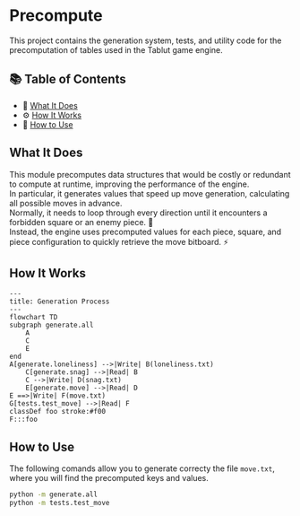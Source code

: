 # Precompute

This project contains the generation system, tests, and utility code for the precomputation of tables used in the Tablut game engine.

## 📚 Table of Contents 

- 📌 [What It Does](#what-it-does)
- ⚙️ [How It Works](#how-it-works)
- 🚀 [How to Use](#how-to-use)

## What It Does

This module precomputes data structures that would be costly or redundant to compute at runtime, improving the performance of the engine.  
In particular, it generates values that speed up move generation, calculating all possible moves in advance.  
Normally, it needs to loop through every direction until it encounters a forbidden square or an enemy piece. 🐢  
Instead, the engine uses precomputed values for each piece, square, and piece configuration to quickly retrieve the move bitboard. ⚡

## How It Works

```mermaid
---
title: Generation Process
---
flowchart TD
subgraph generate.all
    A
    C
    E
end
A[generate.loneliness] -->|Write| B(loneliness.txt)
    C[generate.snag] -->|Read| B
    C -->|Write| D(snag.txt)
    E[generate.move] -->|Read| D
E ==>|Write| F(move.txt)
G[tests.test_move] -->|Read| F
classDef foo stroke:#f00
F:::foo
```

## How to Use

The following comands allow you to generate correcty the file `move.txt`, where you will find the precomputed keys and values.

```bash
python -m generate.all
python -m tests.test_move
```